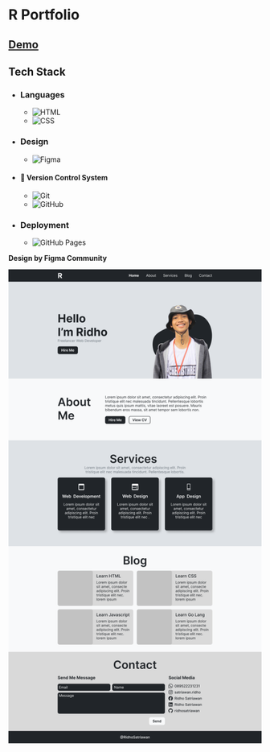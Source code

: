 # R Portfolio

## [Demo](https://mahmoud-abuyoussef.github.io/R/)

## Tech Stack

- ### Languages

  - ![HTML](https://img.shields.io/badge/HTML-%23E34F26.svg?logo=html5&logoColor=white)
  - ![CSS](https://img.shields.io/badge/CSS-1572B6?logo=css3&logoColor=fff)

- ### Design

  - ![Figma](https://img.shields.io/badge/Figma-F24E1E?logo=figma&logoColor=white)

- #### 🔖 Version Control System

  - ![Git](https://img.shields.io/badge/Git-F05032?logo=git&logoColor=fff)
  - ![GitHub](https://img.shields.io/badge/GitHub-%23121011.svg?logo=github&logoColor=white)

- ### Deployment
  - ![GitHub Pages](https://img.shields.io/badge/GitHub%20Pages-121013?logo=github&logoColor=white)

**Design by Figma Community**

![R Design](https://github.com/mahmoud-abuyoussef/R/blob/main/design/r-protfolio.png)
